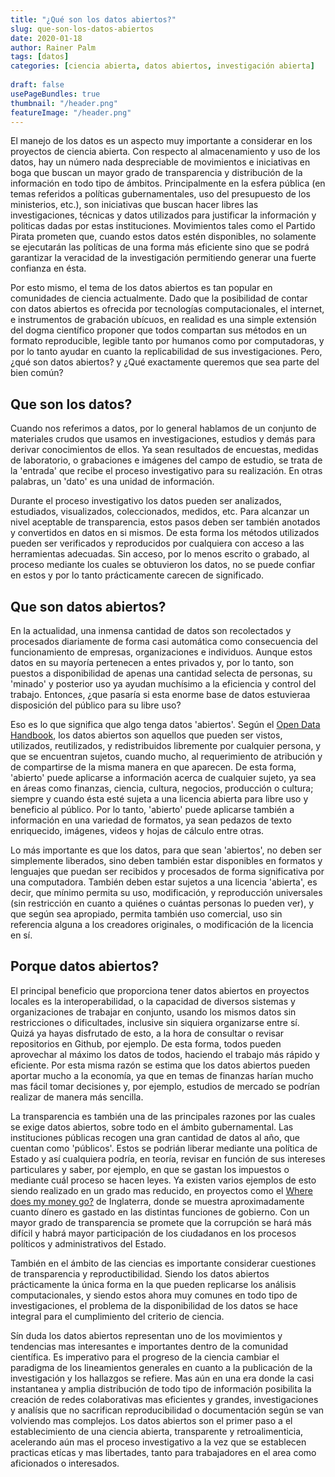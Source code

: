 ```yaml
---
title: "¿Qué son los datos abiertos?"
slug: que-son-los-datos-abiertos
date: 2020-01-18
author: Rainer Palm
tags: [datos]
categories: [ciencia abierta, datos abiertos, investigación abierta]
 
draft: false
usePageBundles: true
thumbnail: "/header.png"
featureImage: "/header.png"
---
```



<!-- # Que son los datos abiertos? -->
<!-- **Por Rainer Palm** -->



El manejo de los datos es un aspecto muy importante a considerar en los proyectos de ciencia abierta. Con respecto al almacenamiento y uso de los datos, hay un número nada despreciable de movimientos e iniciativas en boga que buscan un mayor grado de transparencia y distribución de la información en todo tipo de ámbitos. Principalmente en la esfera pública (en temas referidos a políticas gubernamentales, uso del presupuesto de los ministerios, etc.), son iniciativas que buscan hacer libres las investigaciones, técnicas y datos utilizados para justificar la información y politicas dadas por estas instituciones. Movimientos tales como el Partido Pirata prometen que, cuando estos datos estén disponibles, no solamente se ejecutarán las políticas de una forma más eficiente sino que se podrá garantizar la veracidad de la investigación permitiendo generar una fuerte confianza en ésta.

<!-- TEASER_END -->

Por esto mismo, el tema de los datos abiertos es tan popular en comunidades de ciencia actualmente. Dado que la posibilidad de contar con datos abiertos es ofrecida por tecnologías computacionales, el internet, e instrumentos de grabación ubícuos, en realidad es una simple extensión del dogma científico proponer que todos compartan sus métodos en un formato reproducible, legible tanto por humanos como por computadoras, y por lo tanto ayudar en cuanto la replicabilidad de sus investigaciones. Pero, ¿qué son datos abiertos? y ¿Qué exactamente queremos que sea parte del bien común?

## Que son los datos?

Cuando nos referimos a datos, por lo general hablamos de un conjunto de materiales crudos que usamos en investigaciones, estudios y demás para derivar conocimientos de ellos. Ya sean resultados de encuestas, medidas de laboratorio, o grabaciones e imágenes del campo de estudio, se trata de la 'entrada' que recibe el proceso investigativo para su realización. En otras palabras, un 'dato' es una unidad de información.

Durante el proceso investigativo los datos pueden ser analizados, estudiados, visualizados, coleccionados, medidos, etc. Para alcanzar un nivel aceptable de transparencia, estos pasos deben ser también anotados y convertidos en datos en si mismos. De esta forma los métodos utilizados pueden ser verificados y reproducidos por cualquiera con acceso a las herramientas adecuadas. Sin acceso, por lo menos escrito o grabado, al proceso mediante los cuales se obtuvieron los datos, no se puede confiar en estos y por lo tanto prácticamente carecen de significado.

## Que son datos abiertos?

En la actualidad, una inmensa cantidad de datos son recolectados y procesados diariamente de forma casi automática como consecuencia del funcionamiento de empresas, organizaciones e individuos. Aunque estos datos en su mayoría pertenecen a entes privados y, por lo tanto, son puestos a disponibilidad de apenas una cantidad selecta de personas, su 'minado' y posterior uso ya ayudan muchísimo a la eficiencia y control del trabajo. Entonces, ¿que pasaría si esta enorme base de datos estuvieraa disposición del público para su libre uso?

Eso es lo que significa que algo tenga datos 'abiertos'. Según el [Open Data Handbook](https://opendatahandbook.org/guide/es/what-is-open-data/), los datos abiertos son aquellos que pueden ser vistos, utilizados, reutilizados, y redistribuidos libremente por cualquier persona, y que se encuentran sujetos, cuando mucho, al requerimiento de atribución y de compartirse de la misma manera en que aparecen. De esta forma, 'abierto' puede aplicarse a información acerca de cualquier sujeto, ya sea en áreas como finanzas, ciencia, cultura, negocios, producción o cultura; siempre y cuando ésta esté sujeta a una licencia abierta para libre uso y beneficio al público. Por lo tanto, 'abierto' puede aplicarse también a información en una variedad de formatos, ya sean pedazos de texto enriquecido, imágenes, videos y hojas de cálculo entre otras.

Lo más importante es que los datos, para que sean 'abiertos', no deben ser simplemente liberados, sino deben también estar disponibles en formatos y lenguajes que puedan ser recibidos y procesados de forma significativa por una computadora. También deben estar sujetos a una licencia 'abierta', es decir, que mínimo permita su uso, modificación, y reproducción universales (sin restricción en cuanto a quiénes o cuántas personas lo pueden ver), y que según sea apropiado, permita también uso comercial, uso sin referencia alguna a los creadores originales, o modificación de la licencia en sí.

## Porque datos abiertos?

El principal beneficio que proporciona tener datos abiertos en proyectos locales es la interoperabilidad, o la capacidad de diversos sistemas y organizaciones de trabajar en conjunto, usando los mismos datos sin restricciones o dificultades, inclusive sin siquiera organizarse entre sí. Quizá ya hayas disfrutado de esto, a la hora de consultar o revisar repositorios en Github, por ejemplo. De esta forma, todos pueden aprovechar al máximo los datos de todos, haciendo el trabajo más rápido y eficiente. Por esta misma razón se estima que los datos abiertos pueden aportar mucho a la economía, ya que en temas de finanzas harían mucho mas fácil tomar decisiones y, por ejemplo, estudios de mercado se podrían realizar de manera más sencilla.

La transparencia es también una de las principales razones por las cuales se exige datos abiertos, sobre todo en el ámbito gubernamental. Las instituciones públicas recogen una gran cantidad de datos al año, que cuentan como 'públicos'. Estos se podrián liberar mediante una política de Estado y así cualquiera podría, en teoría, revisar en función de sus intereses particulares y saber, por ejemplo, en que se gastan los impuestos o mediante cuál proceso se hacen leyes. Ya existen varios ejemplos de esto siendo realizado en un grado mas reducido, en proyectos como el [Where does my money go?](https://app.wheredoesmymoneygo.org/) de Inglaterra, donde se muestra aproximadamente cuanto dínero es gastado en las distintas funciones de gobierno. Con un mayor grado de transparencia se promete que la corrupción se hará más difícil y habrá mayor participación de los ciudadanos en los procesos políticos y administrativos del Estado.

También en el ámbito de las ciencias es importante considerar cuestiones de transparencia y reproductibilidad. Siendo los datos abiertos prácticamente la única forma en la que pueden replicarse los análisis computacionales, y siendo estos ahora muy comunes en todo tipo de investigaciones, el problema de la disponibilidad de los datos se hace integral para el cumplimiento del criterio de ciencia.

Sín duda los datos abiertos representan uno de los movimientos y tendencias mas interesantes e importantes dentro de la comunidad científica. Es imperativo para el progreso de la ciencia cambiar el paradigma de los lineamientos generales en cuanto a la publicación de la investigación y los hallazgos se refiere. Mas aún en una era donde la casi instantanea y amplia distribución de todo tipo de información posibilita la creación de redes colaborativas mas eficientes y grandes, investigaciones y analísis que no sacrifican reproducibilidad o documentación según se van volviendo mas complejos. Los datos abiertos son el primer paso a el establecimiento de una ciencia abierta, transparente y retroalimenticia, acelerando aún mas el proceso investigativo a la vez que se establecen practicas etícas y mas libertades, tanto para trabajadores en el area como aficionados o interesados.
